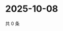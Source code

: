 # 2025-10-08

共 0 条

<!-- BEGIN ZHIHUQUESTIONS -->
<!-- 最后更新时间 Wed Oct 08 2025 14:17:27 GMT+0800 (China Standard Time) -->

<!-- END ZHIHUQUESTIONS -->
